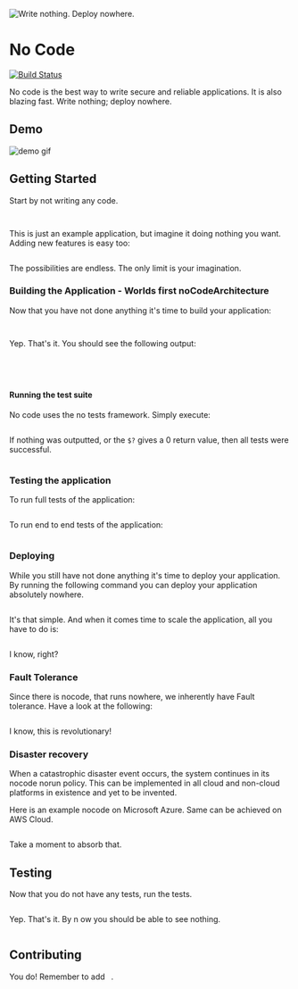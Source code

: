 ![Write nothing. Deploy nowhere.](https://github.com/jasonmemez/nocode/raw/master/nocode.png "nocode logo")
# No Code
[![Build Status](https://travis-ci.org/dvdmuckle/nocode.svg?branch=master)](https://travis-ci.org/dvdmuckle/nocode)

No code is the best way to write secure and reliable applications. It is also blazing fast. Write nothing; deploy nowhere.

## Demo
![demo gif](https://media.giphy.com/media/3o6Zt7npmUtWmmQ2kw/giphy.gif)

## Getting Started

Start by not writing any code.  

```


```

This is just an example application, but imagine it doing nothing you want. Adding new features is easy too:

```

```

The possibilities are endless. The only limit is your imagination.

### Building the Application - Worlds first noCodeArchitecture

Now that you have not done anything it's time to build your application:

```
 
```

Yep. That's it. You should see the following output:

```




```

#### Running the test suite

No code uses the no tests framework. Simply execute:

```

```

If nothing was outputted, or the `$?` gives a 0 return value, then all tests were successful.

```

```

### Testing the application

To run full tests of the application:

```

```

To run end to end tests of the application:

```

```

### Deploying

While you still have not done anything it's time to deploy your application. By running the following command you can deploy your application absolutely nowhere.
 
```

```

It's that simple. And when it comes time to scale the application, all you have to do is:

```

```

I know, right?

### Fault Tolerance 

Since there is nocode, that runs nowhere, we inherently have Fault tolerance. Have a look at the following: 

```

```

I know, this is revolutionary!

### Disaster recovery
When a catastrophic disaster event occurs, the system continues in its nocode norun policy. This can be implemented in all cloud and non-cloud platforms in existence and yet to be invented.

Here is an example nocode on Microsoft Azure. Same can be achieved on AWS Cloud.

```

```

Take a moment to absorb that.

## Testing
Now that you do not have any tests, run the tests.

```

```

Yep. That's it. By n ow you should be able to see nothing.

```

```


## Contributing

You do! Remember to add ` `.
